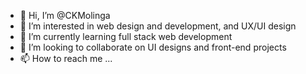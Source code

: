 - 👋 Hi, I’m @CKMolinga
- 👀 I’m interested in web design and development, and UX/UI design
- 🌱 I’m currently learning full stack web development
- 💞️ I’m looking to collaborate on UI designs and front-end projects
- 📫 How to reach me ...

<!---
CKMolinga/CKMolinga is a ✨ special ✨ repository because its `README.md` (this file) appears on your GitHub profile.
You can click the Preview link to take a look at your changes.
--->
